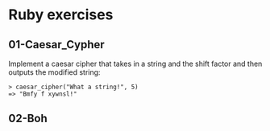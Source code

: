 # Ruby exercises

## 01-Caesar_Cypher
Implement a caesar cipher that takes in a string and the shift factor and then outputs the modified string:

    > caesar_cipher("What a string!", 5)
    => "Bmfy f xywnsl!"

## 02-Boh

